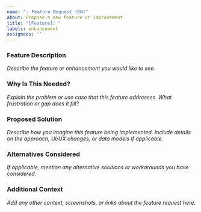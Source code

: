 ```yaml
---
name: "💡 Feature Request (EN)"
about: Propose a new feature or improvement
title: "[Feature]: "
labels: enhancement
assignees: ''
---
```


### Feature Description  
*Describe the feature or enhancement you would like to see.*  
<!-- Example: "Add an option to compare more than two items at once." -->

### Why Is This Needed?  
*Explain the problem or use case that this feature addresses. What frustration or gap does it fill?*  
<!-- Example: "Currently users can only compare two products. Allowing more would let them evaluate multiple options side-by-side." -->

### Proposed Solution  
*Describe how you imagine this feature being implemented. Include details on the approach, UI/UX changes, or data models if applicable.*  
<!-- Example: "Introduce a dynamic list component where users can add multiple products, and update the comparison logic to handle an arbitrary number of items." -->

### Alternatives Considered  
*If applicable, mention any alternative solutions or workarounds you have considered.*  
<!-- Example: "Users could run multiple comparisons in parallel, but that is cumbersome. A single comparison of multiple items would be more user-friendly." -->

### Additional Context  
*Add any other context, screenshots, or links about the feature request here.*  
<!-- If there are design mockups, documentation, or discussions related to this feature, link them here. -->  
